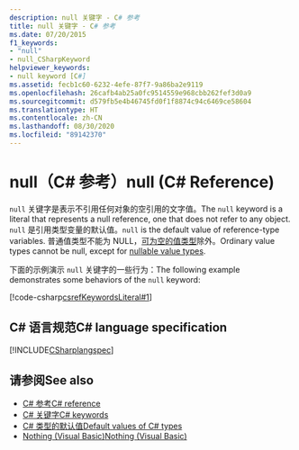 ```yaml
---
description: null 关键字 - C# 参考
title: null 关键字 - C# 参考
ms.date: 07/20/2015
f1_keywords:
- "null"
- null_CSharpKeyword
helpviewer_keywords:
- null keyword [C#]
ms.assetid: fecb1c60-6232-4efe-87f7-9a86ba2e9119
ms.openlocfilehash: 26cafb4ab25a0fc9514559e968cbb262fef3d0a9
ms.sourcegitcommit: d579fb5e4b46745fd0f1f8874c94c6469ce58604
ms.translationtype: HT
ms.contentlocale: zh-CN
ms.lasthandoff: 08/30/2020
ms.locfileid: "89142370"
---
```

# <a name="null-c-reference"></a><span data-ttu-id="3e453-103">null（C# 参考）</span><span class="sxs-lookup"><span data-stu-id="3e453-103">null (C# Reference)</span></span>

<span data-ttu-id="3e453-104">`null` 关键字是表示不引用任何对象的空引用的文字值。</span><span class="sxs-lookup"><span data-stu-id="3e453-104">The `null` keyword is a literal that represents a null reference, one that does not refer to any object.</span></span> <span data-ttu-id="3e453-105">`null` 是引用类型变量的默认值。</span><span class="sxs-lookup"><span data-stu-id="3e453-105">`null` is the default value of reference-type variables.</span></span> <span data-ttu-id="3e453-106">普通值类型不能为 NULL，[可为空的值类型](../builtin-types/nullable-value-types.md)除外。</span><span class="sxs-lookup"><span data-stu-id="3e453-106">Ordinary value types cannot be null, except for [nullable value types](../builtin-types/nullable-value-types.md).</span></span>

<span data-ttu-id="3e453-107">下面的示例演示 `null` 关键字的一些行为：</span><span class="sxs-lookup"><span data-stu-id="3e453-107">The following example demonstrates some behaviors of the `null` keyword:</span></span>

[!code-csharp[csrefKeywordsLiteral#1](~/samples/snippets/csharp/VS_Snippets_VBCSharp/csrefKeywordsLiteral/CS/csrefKeywordsLiteral.cs#1)]

## <a name="c-language-specification"></a><span data-ttu-id="3e453-108">C# 语言规范</span><span class="sxs-lookup"><span data-stu-id="3e453-108">C# language specification</span></span>

[!INCLUDE[CSharplangspec](~/includes/csharplangspec-md.md)]

## <a name="see-also"></a><span data-ttu-id="3e453-109">请参阅</span><span class="sxs-lookup"><span data-stu-id="3e453-109">See also</span></span>

- [<span data-ttu-id="3e453-110">C# 参考</span><span class="sxs-lookup"><span data-stu-id="3e453-110">C# reference</span></span>](../index.md)
- [<span data-ttu-id="3e453-111">C# 关键字</span><span class="sxs-lookup"><span data-stu-id="3e453-111">C# keywords</span></span>](index.md)
- [<span data-ttu-id="3e453-112">C# 类型的默认值</span><span class="sxs-lookup"><span data-stu-id="3e453-112">Default values of C# types</span></span>](../builtin-types/default-values.md)
- [<span data-ttu-id="3e453-113">Nothing (Visual Basic)</span><span class="sxs-lookup"><span data-stu-id="3e453-113">Nothing (Visual Basic)</span></span>](../../../visual-basic/language-reference/nothing.md)
